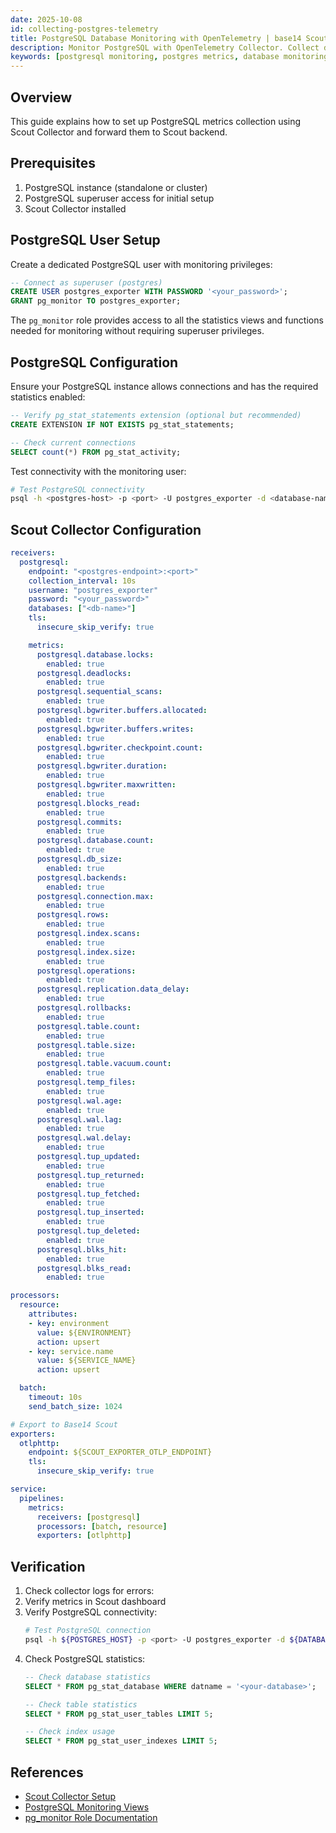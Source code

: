 ```yaml
---
date: 2025-10-08
id: collecting-postgres-telemetry
title: PostgreSQL Database Monitoring with OpenTelemetry | base14 Scout
description: Monitor PostgreSQL with OpenTelemetry Collector. Collect database metrics, query performance, connections, and stats using Scout.
keywords: [postgresql monitoring, postgres metrics, database monitoring, opentelemetry postgresql, postgres observability]
---
```


## Overview

This guide explains how to set up PostgreSQL metrics collection using Scout
Collector and forward them to Scout backend.

## Prerequisites

1. PostgreSQL instance (standalone or cluster)
2. PostgreSQL superuser access for initial setup
3. Scout Collector installed

## PostgreSQL User Setup

Create a dedicated PostgreSQL user with monitoring privileges:

```sql
-- Connect as superuser (postgres)
CREATE USER postgres_exporter WITH PASSWORD '<your_password>';
GRANT pg_monitor TO postgres_exporter;
```

The `pg_monitor` role provides access to all the statistics views and functions needed for monitoring without requiring superuser privileges.

## PostgreSQL Configuration

Ensure your PostgreSQL instance allows connections and has the required statistics enabled:

```sql
-- Verify pg_stat_statements extension (optional but recommended)
CREATE EXTENSION IF NOT EXISTS pg_stat_statements;

-- Check current connections
SELECT count(*) FROM pg_stat_activity;
```

Test connectivity with the monitoring user:
```bash
# Test PostgreSQL connectivity
psql -h <postgres-host> -p <port> -U postgres_exporter -d <database-name> -c "SELECT version();"
```

## Scout Collector Configuration

```yaml
receivers:
  postgresql:
    endpoint: "<postgres-endpoint>:<port>"
    collection_interval: 10s
    username: "postgres_exporter"
    password: "<your_password>"
    databases: ["<db-name>"]
    tls:
      insecure_skip_verify: true

    metrics:
      postgresql.database.locks:
        enabled: true
      postgresql.deadlocks:
        enabled: true
      postgresql.sequential_scans:
        enabled: true
      postgresql.bgwriter.buffers.allocated:
        enabled: true
      postgresql.bgwriter.buffers.writes:
        enabled: true
      postgresql.bgwriter.checkpoint.count:
        enabled: true
      postgresql.bgwriter.duration:
        enabled: true
      postgresql.bgwriter.maxwritten:
        enabled: true
      postgresql.blocks_read:
        enabled: true
      postgresql.commits:
        enabled: true
      postgresql.database.count:
        enabled: true
      postgresql.db_size:
        enabled: true
      postgresql.backends:
        enabled: true
      postgresql.connection.max:
        enabled: true
      postgresql.rows:
        enabled: true
      postgresql.index.scans:
        enabled: true
      postgresql.index.size:
        enabled: true
      postgresql.operations:
        enabled: true
      postgresql.replication.data_delay:
        enabled: true
      postgresql.rollbacks:
        enabled: true
      postgresql.table.count:
        enabled: true
      postgresql.table.size:
        enabled: true
      postgresql.table.vacuum.count:
        enabled: true
      postgresql.temp_files:
        enabled: true
      postgresql.wal.age:
        enabled: true
      postgresql.wal.lag:
        enabled: true
      postgresql.wal.delay:
        enabled: true
      postgresql.tup_updated:
        enabled: true
      postgresql.tup_returned:
        enabled: true
      postgresql.tup_fetched:
        enabled: true
      postgresql.tup_inserted:
        enabled: true
      postgresql.tup_deleted:
        enabled: true
      postgresql.blks_hit:
        enabled: true
      postgresql.blks_read:
        enabled: true

processors:
  resource:
    attributes:
    - key: environment
      value: ${ENVIRONMENT}
      action: upsert
    - key: service.name
      value: ${SERVICE_NAME}
      action: upsert

  batch:
    timeout: 10s
    send_batch_size: 1024

# Export to Base14 Scout
exporters:
  otlphttp:
    endpoint: ${SCOUT_EXPORTER_OTLP_ENDPOINT}
    tls:
      insecure_skip_verify: true

service:
  pipelines:
    metrics:
      receivers: [postgresql]
      processors: [batch, resource]
      exporters: [otlphttp]
```

## Verification

1. Check collector logs for errors:
2. Verify metrics in Scout dashboard
3. Verify PostgreSQL connectivity:
   ```bash
   # Test PostgreSQL connection
   psql -h ${POSTGRES_HOST} -p <port> -U postgres_exporter -d ${DATABASE_NAME} -c "SELECT version();"
   ```
4. Check PostgreSQL statistics:
   ```sql
   -- Check database statistics
   SELECT * FROM pg_stat_database WHERE datname = '<your-database>';

   -- Check table statistics
   SELECT * FROM pg_stat_user_tables LIMIT 5;

   -- Check index usage
   SELECT * FROM pg_stat_user_indexes LIMIT 5;
   ```

## References

- [Scout Collector Setup](
  https://docs.base14.io/instrument/collector-setup/otel-collector-config)
- [PostgreSQL Monitoring Views](https://www.postgresql.org/docs/current/monitoring-stats.html)
- [pg_monitor Role Documentation](https://www.postgresql.org/docs/current/default-roles.html)